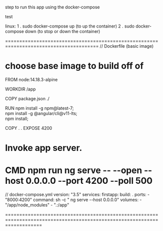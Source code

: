 step to run this app using the docker-compose 

test


linux:
    1 . sudo docker-compose up (to up the container)
    2 . sudo docker-compose down (to stop or down the container)
    
 =======================================================================================
 // Dockerfile (basic image)

# choose base image to build off of
FROM node:14.18.3-alpine

WORKDIR /app

COPY package.json  ./

RUN npm install -g npm@latest-7; \
  npm install -g @angular/cli@v11-lts; \
  npm install;

COPY . .
EXPOSE 4200

# Invoke app server.
CMD npm run ng serve -- --open --host 0.0.0.0 --port 4200 --poll 500
===========================================================================================

// docker-compose.yml
version: "3.5"
services:
      firstapp:
          build: .
          ports:
              -  "8000:4200"
          command: sh -c " ng serve --host 0.0.0.0"
          volumes:
              - "/app/node_modules"
              - ".:/app"


=========================================================================================================================




 
 
  
 
    
    
    
    
    
    
    
   
    




